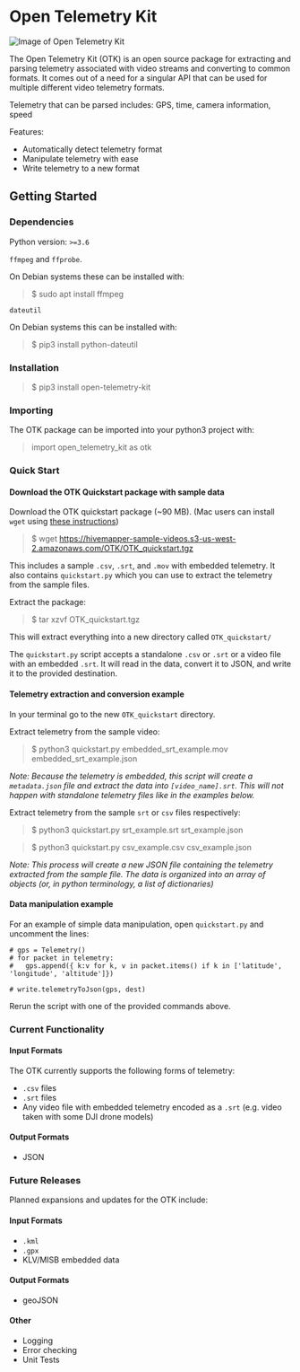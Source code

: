 # Open Telemetry Kit

![Image of Open Telemetry Kit](https://raw.githubusercontent.com/Hivemapper/open-telemetry-kit/master/OTK.jpg)

The Open Telemetry Kit (OTK) is an open source package for extracting and parsing telemetry associated with video streams and converting to common formats.
It comes out of a need for a singular API that can be used for multiple different video telemetry formats.

Telemetry that can be parsed includes: GPS, time, camera information, speed

Features:
- Automatically detect telemetry format
- Manipulate telemetry with ease
- Write telemetry to a new format

## Getting Started
### Dependencies
Python version: `>=3.6`

`ffmpeg` and `ffprobe`.

On Debian systems these can be installed with:
>$ sudo apt install ffmpeg

`dateutil`

On Debian systems this can be installed with:
>$ pip3 install python-dateutil

### Installation
>$ pip3 install open-telemetry-kit

### Importing
The OTK package can be imported into your python3 project with:
>import open_telemetry_kit as otk

### Quick Start

#### Download the OTK Quickstart package with sample data

Download the OTK quickstart package (~90 MB).
(Mac users can install `wget` using [these instructions](https://www.maketecheasier.com/install-wget-mac/))

>$ wget https://hivemapper-sample-videos.s3-us-west-2.amazonaws.com/OTK/OTK_quickstart.tgz

This includes a sample `.csv`, `.srt`, and `.mov` with embedded telemetry.
It also contains `quickstart.py` which you can use to extract the telemetry from the sample files.

Extract the package:

>$ tar xzvf OTK_quickstart.tgz

This will extract everything into a new directory called `OTK_quickstart/`

The `quickstart.py` script accepts a standalone `.csv` or `.srt` or a video file with an embedded `.srt`. 
It will read in the data, convert it to JSON, and write it to the provided destination. 

#### Telemetry extraction and conversion example

In your terminal go to the new `OTK_quickstart` directory.

Extract telemetry from the sample video:

>$ python3 quickstart.py embedded_srt_example.mov embedded_srt_example.json


_Note: Because the telemetry is embedded, this script will create a `metadata.json` file and extract the data into `[video_name].srt`. This will not happen with standalone telemetry files like in the examples below._

Extract telemetry from the sample `srt` or `csv` files respectively:

>$ python3 quickstart.py srt_example.srt srt_example.json

>$ python3 quickstart.py csv_example.csv csv_example.json


_Note: This process will create a new JSON file containing the telemetry extracted from the sample file.
The data is organized into an array of objects (or, in python terminology, a list of dictionaries)_


#### Data manipulation example

For an example of simple data manipulation, open `quickstart.py` and uncomment the lines:

```
# gps = Telemetry()
# for packet in telemetry:
#   gps.append({ k:v for k, v in packet.items() if k in ['latitude', 'longitude', 'altitude']})

# write.telemetryToJson(gps, dest)
```

Rerun the script with one of the provided commands above.

### Current Functionality
#### Input Formats
The OTK currently supports the following forms of telemetry:
- `.csv` files
- `.srt` files
- Any video file with embedded telemetry encoded as a `.srt` (e.g. video taken with some DJI drone models)

#### Output Formats
- JSON

### Future Releases
Planned expansions and updates for the OTK include:

#### Input Formats
- `.kml`
- `.gpx`
- KLV/MISB embedded data

#### Output Formats
- geoJSON

#### Other
- Logging
- Error checking
- Unit Tests
